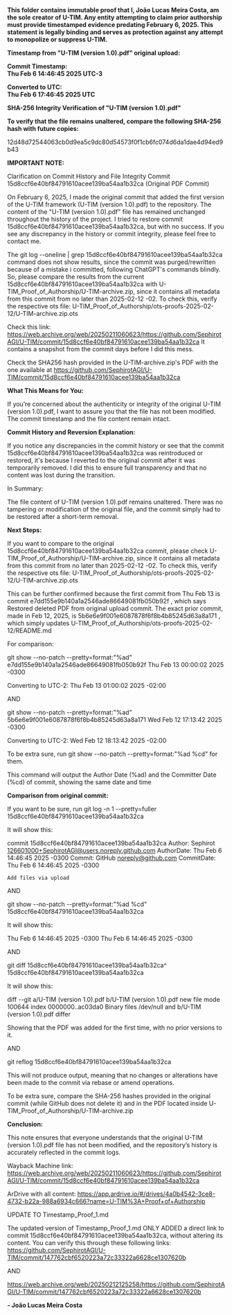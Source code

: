 **This folder contains immutable proof that I, João Lucas Meira Costa, am the sole creator of U-TIM.
Any entity attempting to claim prior authorship must provide timestamped evidence predating February 6, 2025.
This statement is legally binding and serves as protection against any attempt to monopolize or suppress U-TIM.**

**Timestamp from "U-TIM (version 1.0).pdf" original upload:**

**Commit Timestamp:**  
**Thu Feb 6 14:46:45 2025 UTC-3**

**Converted to UTC:**  
**Thu Feb 6 17:46:45 2025 UTC**

**SHA-256 Integrity Verification of "U-TIM (version 1.0).pdf"**

**To verify that the file remains unaltered, compare the following SHA-256 hash with future copies:**

12d48d72544063cb0d9ea5c9dc80d54573f0f1cb6fc074d6da1dae4d94ed9b43

**IMPORTANT NOTE:** 

Clarification on Commit History and File Integrity
Commit 15d8ccf6e40bf84791610acee139ba54aa1b32ca (Original PDF Commit)

  On February 6, 2025, I made the original commit that added the first version of the U-TIM framework (U-TIM (version 1.0).pdf) to the repository.
  The content of the "U-TIM (version 1.0).pdf" file has remained unchanged throughout the history of the project.
  I tried to restore commit 15d8ccf6e40bf84791610acee139ba54aa1b32ca, but with no success. If you see any discrepancy in the history or commit integrity, please feel free to contact me.

  The git log --oneline | grep 15d8ccf6e40bf84791610acee139ba54aa1b32ca command does not show results, since the commit was purged/rewritten because of a mistake i committed, following ChatGPT's commands blindly. So, please compare the results from the current 15d8ccf6e40bf84791610acee139ba54aa1b32ca with U-TIM_Proof_of_Authorship/U-TIM-archive.zip, since it contains all metadata from this commit from no later than 2025-02-12 -02. To check this, verify the respective ots file: U-TIM_Proof_of_Authorship/ots-proofs-2025-02-12/U-TIM-archive.zip.ots

  Check this link: https://web.archive.org/web/20250211060623/https://github.com/SephirotAGI/U-TIM/commit/15d8ccf6e40bf84791610acee139ba54aa1b32ca
  It contains a snapshot from the commit days before I did this mess.

  Check the SHA256 hash provided in the U-TIM-archive.zip's PDF with the one available at https://github.com/SephirotAGI/U-TIM/commit/15d8ccf6e40bf84791610acee139ba54aa1b32ca

**What This Means for You:**

  If you’re concerned about the authenticity or integrity of the original U-TIM (version 1.0).pdf, I want to assure you that the file has not been modified. The commit timestamp and the file content remain intact.

**Commit History and Reversion Explanation:**

If you notice any discrepancies in the commit history or see that the commit 15d8ccf6e40bf84791610acee139ba54aa1b32ca was reintroduced or restored, it's because I reverted to the original commit after it was temporarily removed. I did this to ensure full transparency and that no content was lost during the transition.

In Summary:

  The file content of U-TIM (version 1.0).pdf remains unaltered.
  There was no tampering or modification of the original file, and the commit simply had to be restored after a short-term removal.

**Next Steps:**

If you want to compare to the original 15d8ccf6e40bf84791610acee139ba54aa1b32ca commit, please check U-TIM_Proof_of_Authorship/U-TIM-archive.zip, since it contains all metadata from this commit from no later than 2025-02-12 -02. To check this, verify the respective ots file: U-TIM_Proof_of_Authorship/ots-proofs-2025-02-12/U-TIM-archive.zip.ots

This can be further confirmed because the first commit from Thu Feb 13 is commit e7dd155e9b140a1a2546ade86649081fb050b92f , which says Restored deleted PDF from original upload commit. The exact prior commit, made  in  Feb 12, 2025, is 5b6e6e9f001e6087878f6f8b4b85245d63a8a171 , which simply updates U-TIM_Proof_of_Authorship/ots-proofs-2025-02-12/README.md

For comparison:

git show --no-patch --pretty=format:"%ad" e7dd155e9b140a1a2546ade86649081fb050b92f
Thu Feb 13 00:00:02 2025 -0300

Converting to UTC-2: Thu Feb 13 01:00:02 2025 -02:00

AND

git show --no-patch --pretty=format:"%ad" 5b6e6e9f001e6087878f6f8b4b85245d63a8a171
Wed Feb 12 17:13:42 2025 -0300

Converting to UTC-2: Wed Feb 12 18:13:42 2025 -02:00

To be extra sure, run git show --no-patch --pretty=format:"%ad %cd" <commit-hash> for them.

This command will output the Author Date (%ad) and the Committer Date (%cd) of commit, showing the same date and time


**Comparison from original commit:**

If you want to be sure, run git log -n 1 --pretty=fuller 15d8ccf6e40bf84791610acee139ba54aa1b32ca

It will show this:

commit 15d8ccf6e40bf84791610acee139ba54aa1b32ca
Author:     Sephirot <126601000+SephirotAGI@users.noreply.github.com>
AuthorDate: Thu Feb 6 14:46:45 2025 -0300
Commit:     GitHub <noreply@github.com>
CommitDate: Thu Feb 6 14:46:45 2025 -0300

    Add files via upload

AND

git show --no-patch --pretty=format:"%ad %cd" 15d8ccf6e40bf84791610acee139ba54aa1b32ca

It will show this:

Thu Feb 6 14:46:45 2025 -0300 Thu Feb 6 14:46:45 2025 -0300

AND 

git diff 15d8ccf6e40bf84791610acee139ba54aa1b32ca^ 15d8ccf6e40bf84791610acee139ba54aa1b32ca

It will show this:

diff --git a/U-TIM (version 1.0).pdf b/U-TIM (version 1.0).pdf
new file mode 100644
index 0000000..ac03da0
Binary files /dev/null and b/U-TIM (version 1.0).pdf differ

Showing that the PDF was added for the first time, with no prior versions to it.

AND

git reflog 15d8ccf6e40bf84791610acee139ba54aa1b32ca

This will not produce output, meaning that no changes or alterations have been made to the commit via rebase or amend operations.

To be extra sure, compare the SHA-256 hashes provided in the original commit (while GitHub does not delete it) and in the PDF located inside U-TIM_Proof_of_Authorship/U-TIM-archive.zip

**Conclusion:**

This note ensures that everyone understands that the original U-TIM (version 1.0).pdf file has not been modified, and the repository’s history is accurately reflected in the commit logs.

Wayback Machine link: https://web.archive.org/web/20250211060623/https://github.com/SephirotAGI/U-TIM/commit/15d8ccf6e40bf84791610acee139ba54aa1b32ca

ArDrive with all content: https://app.ardrive.io/#/drives/4a0b4542-3ce8-4732-b22a-988a6934c666?name=U-TIM%3A+Proof+of+Authorship

UPDATE TO Timestamp_Proof_1.md

The updated version of Timestamp_Proof_1.md ONLY ADDED a direct link to commit 15d8ccf6e40bf84791610acee139ba54aa1b32ca, without altering its content. You can verify this through these following links:
https://github.com/SephirotAGI/U-TIM/commit/147762cbf6520223a72c33322a6628ce1307620b

AND 

https://web.archive.org/web/20250212125258/https://github.com/SephirotAGI/U-TIM/commit/147762cbf6520223a72c33322a6628ce1307620b

**- João Lucas Meira Costa**

